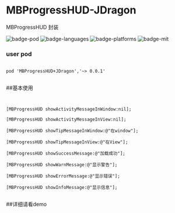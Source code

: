 # MBProgressHUD-JDragon
MBProgressHUD  封装

![badge-pod] ![badge-languages] ![badge-platforms] ![badge-mit]


### user pod

```

pod 'MBProgressHUD+JDragon','~> 0.0.1'


```

##基本使用

```


[MBProgressHUD showActivityMessageInWindow:nil];

[MBProgressHUD showActivityMessageInView:nil];

[MBProgressHUD showTipMessageInWindow:@"在window"];

[MBProgressHUD showTipMessageInView:@"在View"];

[MBProgressHUD showSuccessMessage:@"加载成功"];

[MBProgressHUD showWarnMessage:@"显示警告"];

[MBProgressHUD showErrorMessage:@"显示错误"];

[MBProgressHUD showInfoMessage:@"显示信息"];


```



##详细请看demo



[badge-platforms]: https://img.shields.io/badge/platforms-iOS-lightgrey.svg
[badge-pod]: https://img.shields.io/cocoapods/v/JDragonHUD.svg?label=version
[badge-languages]: https://img.shields.io/badge/languages-ObjC-orange.svg
[badge-mit]: https://img.shields.io/badge/license-MIT-blue.svg
